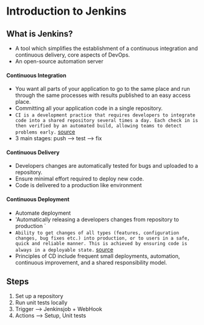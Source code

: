 # Introduction to Jenkins

## What is Jenkins?
* A tool which simplifies the establishment of a continuous integration and continuous delivery, core aspects of DevOps.
* An open-source automation server
#### Continuous Integration
*  You want all parts of your application to go to the same place and run through the same processes with results published to an easy access place.
* Committing all your application code in a single repository.
* `CI is a development practice that requires developers to integrate code into a shared repository several times a day. Each check in is then verified by an automated build, allowing teams to detect problems early.` [source](https://stackify.com/what-is-cicd-whats-important-and-how-to-get-it-right/)
* 3 main stages: push --> test --> fix

#### Continuous Delivery
* Developers changes are automatically tested for bugs and uploaded to a repository.
* Ensure minimal effort required to deploy new code.
* Code is delivered to a production like environment

#### Continuous Deployment
* Automate deployment
* \'Automatically releasing a developers changes from repository to production \`
* `Ability to get changes of all types (features, configuration changes, bug fixes etc.) into production, or to users in a safe, quick and reliable manner. This is achieved by ensuring code is always in a deployable state.` [source](https://stackify.com/what-is-cicd-whats-important-and-how-to-get-it-right/)
* Principles of CD include frequent small deployments, automation, continuous improvement, and a shared responsibility model.

## Steps
1. Set up a repository
2. Run unit tests locally
3. Trigger --> Jenkinsjob + WebHook
4. Actions --> Setup, Unit tests
